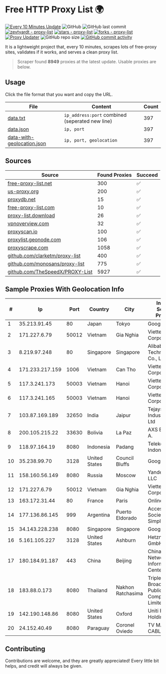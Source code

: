 
# Free HTTP Proxy List 🌍

[![Every 10 Minutes Update](https://github.com/mertguvencli/http-proxy-list/actions/workflows/main.yml/badge.svg?branch=main)](https://github.com/mertguvencli/http-proxy-list/actions/workflows/main.yml)
![GitHub](https://img.shields.io/github/license/mertguvencli/http-proxy-list)
![GitHub last commit](https://img.shields.io/github/last-commit/mertguvencli/http-proxy-list)
[![zevtyardt - proxy-list](https://img.shields.io/static/v1?label=zevtyardt&message=proxy-list&color=blue&logo=github)](https://github.com/zevtyardt/proxy-list "Go to GitHub repo")
[![stars - proxy-list](https://img.shields.io/github/stars/zevtyardt/proxy-list?style=social)](https://github.com/zevtyardt/proxy-list)
[![forks - proxy-list](https://img.shields.io/github/forks/zevtyardt/proxy-list?style=social)](https://github.com/zevtyardt/proxy-list)
[![Proxy Updater](https://github.com/zevtyardt/proxy-list/workflows/Proxy%20Updater/badge.svg)](https://github.com/zevtyardt/proxy-list/actions?query=workflow:"Proxy+Updater")
![GitHub repo size](https://img.shields.io/github/repo-size/zevtyardt/proxy-list)
[![GitHub commit activity](https://img.shields.io/github/commit-activity/m/zevtyardt/proxy-list?logo=commits)](https://github.com/zevtyardt/proxy-list/commits/main)

It is a lightweight project that, every 10 minutes, scrapes lots of free-proxy sites, validates if it works, and serves a clean proxy list.

> Scraper found **8949** proxies at the latest update. Usable proxies are below.

## Usage

Click the file format that you want and copy the URL.

|File|Content|Count|
|----|-------|-----|
|[data.txt](https://raw.githubusercontent.com/mertguvencli/http-proxy-list/main/proxy-list/data.txt)|`ip_address:port` combined (seperated new line)|397|
|[data.json](https://raw.githubusercontent.com/mertguvencli/http-proxy-list/main/proxy-list/data.json)|`ip, port`|397|
|[data-with-geolocation.json](https://raw.githubusercontent.com/mertguvencli/http-proxy-list/main/proxy-list/data-with-geolocation.json)|`ip, port, geolocation`|397|

## Sources

|Source|Found Proxies|Succeed|
|------|-------------|-------|
|[free-proxy-list.net](https://free-proxy-list.net)|300|✅|
|[us-proxy.org](https://www.us-proxy.org)|200|✅|
|[proxydb.net](http://proxydb.net)|15|✅|
|[free-proxy-list.com](https://free-proxy-list.com/?page=&port=&type%5B%5D=http&type%5B%5D=https&up_time=0&search=Search)|10|✅|
|[proxy-list.download](https://www.proxy-list.download/HTTP)|26|✅|
|[vpnoverview.com](https://vpnoverview.com/privacy/anonymous-browsing/free-proxy-servers)|32|✅|
|[proxyscan.io](https://www.proxyscan.io)|100|✅|
|[proxylist.geonode.com](https://proxylist.geonode.com/api/proxy-list?limit=300&page=1&sort_by=lastChecked&sort_type=desc&protocols=http,https)|106|✅|
|[proxyscrape.com](https://api.proxyscrape.com/v2/?request=displayproxies&protocol=http&timeout=10000&country=all&ssl=all&anonymity=all)|1058|✅|
|[github.com/clarketm/proxy-list](https://raw.githubusercontent.com/clarketm/proxy-list/master/proxy-list-raw.txt)|400|✅|
|[github.com/monosans/proxy-list](https://raw.githubusercontent.com/monosans/proxy-list/main/proxies/http.txt)|775|✅|
|[github.com/TheSpeedX/PROXY-List](https://raw.githubusercontent.com/TheSpeedX/PROXY-List/master/http.txt)|5927|✅|


## Sample Proxies With Geolocation Info

|#|Ip|Port|Country|City|Internet Service Provider|
|-|--|----|-------|----|-------------------------|
|1|35.213.91.45|80|Japan|Tokyo|Google LLC|
|2|171.227.6.79|50012|Vietnam|Gia Nghia|Viettel Corporation|
|3|8.219.97.248|80|Singapore|Singapore|Alibaba (US) Technology Co., Ltd.|
|4|171.233.217.159|1006|Vietnam|Can Tho|Viettel Corporation|
|5|117.3.241.173|50003|Vietnam|Hanoi|Viettel Corporation|
|6|117.3.241.165|50003|Vietnam|Hanoi|Viettel Corporation|
|7|103.87.169.189|32650|India|Jaipur|Tejays Industries Pvt Ltd|
|8|200.105.215.22|33630|Bolivia|La Paz|AXS Bolivia S. A.|
|9|118.97.164.19|8080|Indonesia|Padang|Telekomunikasi Indonesia|
|10|35.238.99.70|3128|United States|Council Bluffs|Google LLC|
|11|158.160.56.149|8080|Russia|Moscow|Yandex.Cloud LLC|
|12|171.227.6.79|50012|Vietnam|Gia Nghia|Viettel Corporation|
|13|163.172.31.44|80|France|Paris|Online S.A.S.|
|14|177.136.86.145|999|Argentina|Puerto Eldorado|Access AIR Sociedad Simple|
|15|34.143.228.238|8080|Singapore|Singapore|Google LLC|
|16|5.161.105.227|3128|United States|Ashburn|Hetzner Online GmbH|
|17|180.184.91.187|443|China|Beijing|China Internet Network Information Center|
|18|183.88.0.173|8080|Thailand|Nakhon Ratchasima|Triple T Broadband Public Company Limited|
|19|142.190.148.86|8080|United States|Oxford|Uniti Fiber Holdings Inc.|
|20|24.152.40.49|8080|Paraguay|Coronel Oviedo|TV MAX CABLE S.A.|



## Contributing

Contributions are welcome, and they are greatly appreciated! Every
little bit helps, and credit will always be given.

